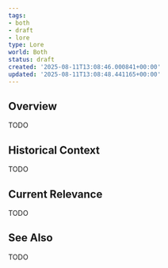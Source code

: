 ```yaml
---
tags:
- both
- draft
- lore
type: Lore
world: Both
status: draft
created: '2025-08-11T13:08:46.000841+00:00'
updated: '2025-08-11T13:08:48.441165+00:00'
---
```



## Overview

TODO
## Historical Context

TODO
## Current Relevance

TODO
## See Also

TODO
